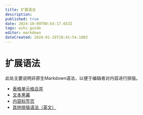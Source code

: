 ```yaml
---
title: 扩展语法
description: 
published: true
date: 2024-10-09T00:54:17.653Z
tags: wiki-guide
editor: markdown
dateCreated: 2024-01-29T18:41:54.100Z
---
```


# 扩展语法
此处主要说明非原生Markdown语法，以便于编辑者对内容进行排版。

- [表格单元格合并](/zh/extend-function/table-rowspan)
- [文本黑幕](/zh/extend-function/spoiler)
- [内容标签页](/zh/extend-function/content-tabs)
- [其他排版语法（英文）](https://docs.requarks.io/editors/markdown)